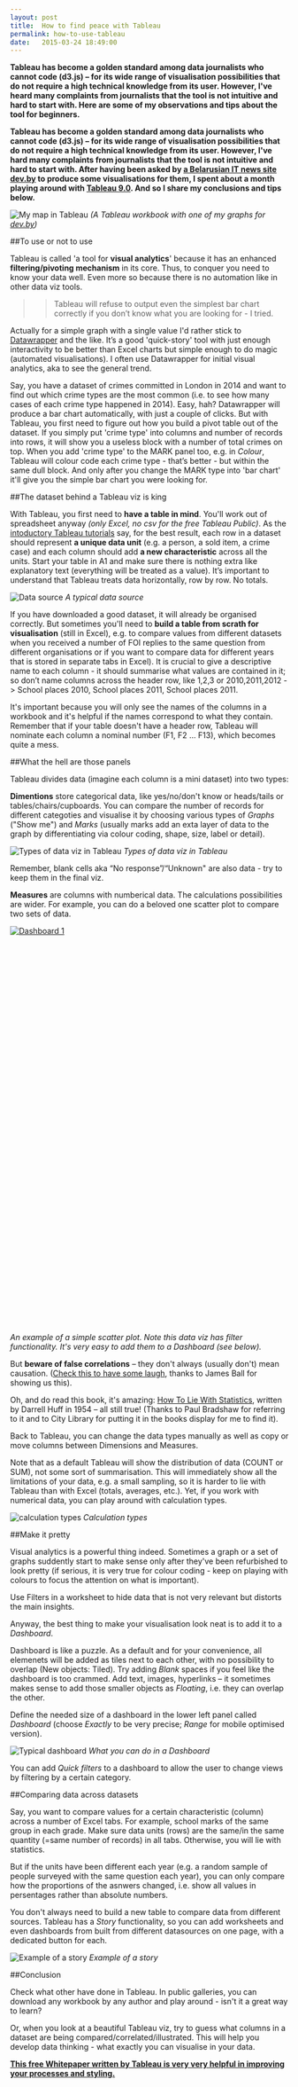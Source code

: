 ```yaml
---
layout: post
title:  How to find peace with Tableau
permalink: how-to-use-tableau
date:   2015-03-24 18:49:00
---
```

**Tableau has become a golden standard among data journalists who cannot code (d3.js) – for its wide range of visualisation possibilities that do not require a high technical knowledge from its user. However, I've heard many complaints from journalists that the tool is not intuitive and hard to start with. Here are some of my observations and tips about the tool for beginners.**


**Tableau has become a golden standard among data journalists who cannot code (d3.js) – for its wide range of visualisation possibilities that do not require a high technical knowledge from its user. However, I've hard many complaints from journalists that the tool is not intuitive and hard to start with. After having been asked by [a Belarusian IT news site dev.by]() to produce some visualisations for them, I spent about a month playing around with [Tableau 9.0](http://www.tableau.com/).  And so I share my conclusions and tips below.**

![My map in Tableau](https://dl.dropboxusercontent.com/u/80627489/krystinashveda.com/Screen%20Shot%202015-05-08%20at%2013.40.33.png)
_(A Tableau workbook with one of my graphs for [dev.by](http://dev.by/))_

##To use or not to use

Tableau is called 'a tool for **visual analytics**' because  it has an enhanced **filtering/pivoting mechanism** in its core. Thus, to conquer you need to know your data well. Even more so because there is no automation like in other data viz tools.

>>Tableau will refuse to output even the simplest bar chart correctly if you don’t know what you are looking for - I tried.

Actually for a simple graph with a single value I'd rather stick to [Datawrapper](https://datawrapper.de/) and the like. It’s a good 'quick-story' tool with just enough interactivity to be better than Excel charts but simple enough to do magic (automated visualisations). I often use Datawrapper for initial visual analytics, aka to see the general trend.

Say, you have a dataset of crimes committed in London in 2014 and want to find out which crime types are the most common (i.e. to see how many cases of each crime type happened in 2014). Easy, hah? Datawrapper will produce a bar chart automatically, with just a couple of clicks. But with Tableau, you first need to figure out how you build a pivot table out of the dataset. If you simply put 'crime type' into columns and number of records into rows, it will show you a useless block with a number of total crimes on top. When you add 'crime type' to the MARK panel too, e.g. in _Colour_, Tableau will colour code each crime type - that’s better - but within the same dull block. And only after you change the MARK type into 'bar chart' it'll give you the simple bar chart you were looking for.

##The dataset behind a Tableau viz is king

With Tableau, you first need to **have a table in mind**. You'll work out of spreadsheet anyway _(only Excel, no csv for the free Tableau Public)_. As the [intoductory Tableau tutorials](https://public.tableau.com/s/resources) say, for the best result, each row in a dataset should represent **a unique data unit** (e.g. a person, a sold item, a crime case) and each column should add **a new characteristic** across all the units. Start your table in A1 and make sure there is nothing extra like explanatory text (everything will be treated as a value). It’s important to understand that Tableau treats data horizontally, row by row. No totals.

![Data source](https://dl.dropboxusercontent.com/u/80627489/krystinashveda.com/Screen%20Shot%202015-05-08%20at%2014.07.07.png)
_A typical data source_

If you have downloaded a good dataset, it will already be organised correctly. But sometimes you'll need to **build a table from scrath for visualisation** (still in Excel), e.g. to compare values from different datasets when you received a number of FOI replies to the same question from different organisations or if you want to compare data for different years that is stored in separate tabs in Excel). It is crucial to give a descriptive name to each column - it should summarise what values are contained in it; so don’t name columns across the header row, like 1,2,3 or 2010,2011,2012 -> School places 2010, School places 2011, School places 2011. 

It's important because you will only see the names of the columns in a workbook and it's helpful if the names correspond to what they contain. Remember that if your table doesn't have a header row, Tableau will nominate each column a nominal number (F1, F2 ... F13), which becomes quite a mess.

##What the hell are those panels

Tableau divides data (imagine each column is a mini dataset) into two types:

**Dimentions** store categorical data, like yes/no/don't know or heads/tails or tables/chairs/cupboards. You can compare the number of records for different categoties and visualise it by choosing various types of _Graphs_ ("Show me") and _Marks_ (usually marks add an exta layer of data to the graph by differentiating via colour coding, shape, size, label or detail).

![Types of data viz in Tableau](https://dl.dropboxusercontent.com/u/80627489/krystinashveda.com/Screen%20Shot%202015-05-08%20at%2014.41.23.png)
_Types of data viz in Tableau_

Remember, blank cells aka “No response”/“Unknown" are also data - try to keep them in the final viz.

**Measures** are columns with numberical data. The calculations possibilities are wider. For example, you can do a beloved one scatter plot to compare two sets of data. 

<script type='text/javascript' src='https://public.tableau.com/javascripts/api/viz_v1.js'></script><div class='tableauPlaceholder' style='width: 604px; height: 719px;'><noscript><a href='#'><img alt='Dashboard 1 ' src='https:&#47;&#47;public.tableau.com&#47;static&#47;images&#47;My&#47;MyTwitterfollowers&#47;Dashboard1&#47;1_rss.png' style='border: none' /></a></noscript><object class='tableauViz' width='604' height='719' style='display:none;'><param name='host_url' value='https%3A%2F%2Fpublic.tableau.com%2F' /> <param name='site_root' value='' /><param name='name' value='MyTwitterfollowers&#47;Dashboard1' /><param name='tabs' value='no' /><param name='toolbar' value='yes' /><param name='static_image' value='https:&#47;&#47;public.tableau.com&#47;static&#47;images&#47;My&#47;MyTwitterfollowers&#47;Dashboard1&#47;1.png' /> <param name='animate_transition' value='yes' /><param name='display_static_image' value='yes' /><param name='display_spinner' value='yes' /><param name='display_overlay' value='yes' /><param name='display_count' value='yes' /><param name='showVizHome' value='no' /><param name='showTabs' value='y' /><param name='bootstrapWhenNotified' value='true' /></object></div>
_An example of a simple scatter plot. Note this data viz has filter functionality. It's very easy to add them  to a Dashboard (see below)._

But **beware of false correlations** – they don't always (usually don't) mean causation. ([Check this to have some laugh](http://www.tylervigen.com/), thanks to James Ball for showing us this).

Oh, and do read this book, it's amazing: [How To Lie With Statistics](http://books.google.co.uk/books/about/How_to_Lie_with_Statistics.html?id=5oSU5PepogEC), written by Darrell Huff in 1954 – all still true! (Thanks to Paul Bradshaw for referring to it and to City Library for putting it in the books display for me to find it).

Back to Tableau, you can change the data types manually as well as copy or move columns between Dimensions and Measures.

Note that as a default Tableau will show the distribution of data (COUNT or SUM), not some sort of summarisation. This will immediately show all the limitations of your data, e.g. a small sampling, so it is harder to lie with Tableau than with Excel (totals, averages, etc.). Yet, if you work with numerical data, you can play around with calculation types.

![calculation types](https://dl.dropboxusercontent.com/u/80627489/krystinashveda.com/Screen%20Shot%202015-05-08%20at%2015.07.19.png)
_Calculation types_

##Make it pretty

Visual analytics is a powerful thing indeed. Sometimes a graph or a set of graphs suddently start to make sense only after they've been refurbished to look pretty (if serious, it is very true for colour coding - keep on playing with colours to focus the attention on what is important).

Use Filters in a worksheet to hide data that is not very relevant but distorts the main insights.

Anyway, the best thing to make your visualisation look neat is to add it to a _Dashboard_.

Dashboard is like a puzzle. As a default and for your convenience, all elemenets will be added as tiles next to each other, with no possibility to overlap (New objects: Tiled). Try adding _Blank_ spaces if you feel like the dashboard is too crammed. Add text, images, hyperlinks – it sometimes makes sense to add those smaller objects as _Floating_, i.e. they can overlap the other.

Define the needed size of a dashboard in the lower left panel called _Dashboard_ (choose _Exactly_ to be very precise; _Range_ for mobile optimised version).

![Typical dashboard](https://dl.dropboxusercontent.com/u/80627489/krystinashveda.com/Screen%20Shot%202015-05-08%20at%2015.20.40.png)
_What you can do in a Dashboard_

You can add _Quick filters_ to a dashboard to allow the user to change views by filtering by a certain category.

##Comparing data across datasets

Say, you want to compare values for a certain characteristic (column) across a number of Excel tabs. For example, school marks of the same group in each grade. Make sure data units (rows) are the same/in the same quantity (=same number of records) in all tabs. Otherwise, you will lie with statistics.

But if the units have been different each year (e.g. a random sample of people surveyed with the same question each year), you can only compare how the proportions of the asnwers changed, i.e. show all values in persentages rather than absolute numbers.

You don't always need to build a new table to compare data from different sources. Tableau has a _Story_ functionality, so you can add worksheets and even dashboards from built from different datasources on one page, with a dedicated button for each.

![Example of a story](https://dl.dropboxusercontent.com/u/80627489/krystinashveda.com/Screen%20Shot%202015-05-08%20at%2014.59.38.png)
_Example of a story_

##Conclusion

Check what other have done in Tableau. In public galleries, you can download any workbook by any author and play around - isn't it a great way to learn?

Or, when you look at a beautiful Tableau viz, try to guess what columns in a dataset are being compared/correlated/illustrated. This will help you develop data thinking - what exactly you can visualise in your data.

**[This free Whitepaper written by Tableau is very very helpful in improving your processes and styling.](https://www.tableau.com/learn/whitepapers/tableau-visual-guidebook)**